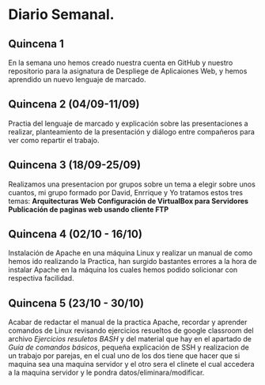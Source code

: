 # Diario Semanal.

## Quincena 1

En la semana uno hemos creado nuestra cuenta en GitHub y nuestro repositorio para la asignatura de Despliege de Aplicaiones Web, y hemos aprendido un nuevo lenguaje de marcado.

## Quincena 2 (04/09-11/09)
Practia del lenguaje de marcado y explicación sobre las presentaciones a realizar, planteamiento de la presentación y diálogo entre compañeros para ver como repartir el trabajo.

## Quincena 3 (18/09-25/09)

Realizamos una presentacion por grupos sobre un tema a elegir sobre unos cuantos, mi grupo formado por David, Enrrique y Yo tratamos estos tres temas: 
  **Arquitecturas Web**
  **Configuración de VirtualBox para Servidores**
  **Publicación de paginas web usando cliente FTP**

  ## Quincena 4 (02/10 - 16/10)

  Instalación de Apache en una máquina Linux y realizar un manual de como hemos ido realizando la Practica, han surgido bastantes errores a la hora de instalar Apache en la máquina los cuales hemos podido solicionar con respectiva facilidad.

  ## Quincena 5 (23/10 - 30/10)

  Acabar de redactar el manual de la practica Apache, recordar y aprender comandos de Linux revisando ejercicios resueltos de google classroom del archivo *Ejercicios resuletos BASH* y del material que hay en el apartado de *Guía de comandos básicos*, pequeña explicación de SSH y realizacion de un trabajo por parejas, en el cual uno de los dos tiene que hacer que si maquina sea una maquina servidor y el otro sera el clinete el cual accedera a la maquina servidor y le pondra datos/eliminara/modificar.


